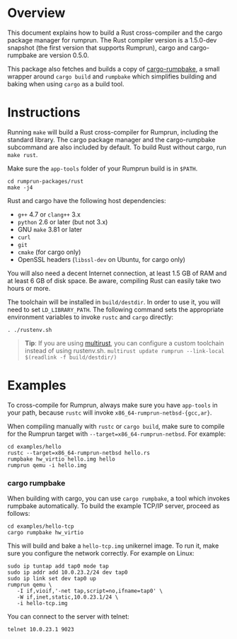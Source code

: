 Overview
========

This document explains how to build a Rust cross-compiler and the cargo package
manager for rumprun. The Rust compiler version is a 1.5.0-dev snapshot
(the first version that supports Rumprun), cargo and cargo-rumpbake are
version 0.5.0.

This package also fetches and builds a copy of
[cargo-rumpbake](https://github.com/gandro/cargo-rumpbake), a small wrapper
around `cargo build` and `rumpbake` which simplifies building and baking when
using `cargo` as a build tool.

Instructions
============

Running `make` will build a Rust cross-compiler for Rumprun, including the
standard library. The cargo package manager and the cargo-rumpbake subcommand
are also included by default. To build Rust without cargo, run `make rust`.

Make sure the `app-tools` folder of your Rumprun build is in `$PATH`.

    cd rumprun-packages/rust
    make -j4

Rust and cargo have the following host dependencies:

   * `g++` 4.7 or `clang++` 3.x
   * `python` 2.6 or later (but not 3.x)
   * GNU `make` 3.81 or later
   * `curl`
   * `git`
   * `cmake` (for cargo only)
   * OpenSSL headers (`libssl-dev` on Ubuntu, for cargo only)

You will also need a decent Internet connection, at least 1.5 GB of RAM and
at least 6 GB of disk space. Be aware, compiling Rust can easily take two
hours or more.

The toolchain will be installed in `build/destdir`. In order to use it, you
will need to set `LD_LIBRARY_PATH`. The following command sets the appropriate
environment variables to invoke `rustc` and `cargo` directly:

    . ./rustenv.sh

> **Tip**: If you are using [multirust](https://github.com/brson/multirust), 
> you can configure a custom toolchain instead of using rustenv.sh.
> `multirust update rumprun --link-local $(readlink -f build/destdir/)`

Examples
========

To cross-compile for Rumprun, always make sure you have `app-tools` in your
path, because `rustc` will invoke `x86_64-rumprun-netbsd-{gcc,ar}`.

When compiling manually with `rustc` or `cargo build`, make sure to compile
for the Rumprun target with `--target=x86_64-rumprun-netbsd`. For example:

    cd examples/hello
    rustc --target=x86_64-rumprun-netbsd hello.rs
    rumpbake hw_virtio hello.img hello
    rumprun qemu -i hello.img

### cargo rumpbake

When building with cargo, you can use `cargo rumpbake`, a tool which invokes
rumpbake automatically. To build the example TCP/IP server, proceed as follows:

    cd examples/hello-tcp
    cargo rumpbake hw_virtio

This will build and bake a `hello-tcp.img` unikernel image. To run it, make sure
you configure the network correctly. For example on Linux:

    sudo ip tuntap add tap0 mode tap
    sudo ip addr add 10.0.23.2/24 dev tap0
    sudo ip link set dev tap0 up
    rumprun qemu \
       -I if,vioif,'-net tap,script=no,ifname=tap0' \
       -W if,inet,static,10.0.23.1/24 \
       -i hello-tcp.img

You can connect to the server with telnet:

    telnet 10.0.23.1 9023
